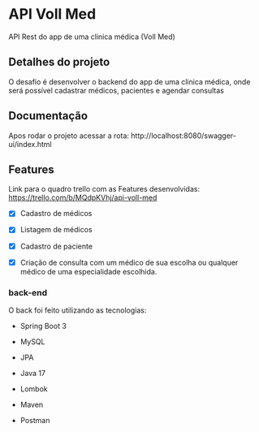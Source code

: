# API Voll Med

API Rest do app de uma clinica médica (Voll Med)

## Detalhes do projeto

O desafio é desenvolver o backend do app de uma clinica médica, onde será possível cadastrar médicos, pacientes e agendar consultas

## Documentação

Apos rodar o projeto acessar a rota: http://localhost:8080/swagger-ui/index.html

## Features

Link para o quadro trello com as Features desenvolvidas: https://trello.com/b/MQdpKVhj/api-voll-med

- [x] Cadastro de médicos

- [x] Listagem de médicos

- [x] Cadastro de paciente

- [x] Criação de consulta com um médico de sua escolha ou qualquer médico de uma especialidade escolhida.

### back-end
O back foi feito utilizando as tecnologias:

- Spring Boot 3

- MySQL

- JPA

- Java 17

- Lombok

- Maven

- Postman
